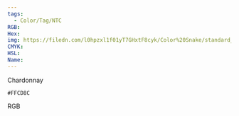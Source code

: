 ```yaml
---
tags:
  - Color/Tag/NTC
RGB:
Hex:
img: https://filedn.com/l0hpzxl1f01yT7GHxtF8cyk/Color%20Snake/standard_csv_to_svg/%23/FFCD8C.svg
CMYK:
HSL:
Name:
---
```

Chardonnay
```palette
#FFCD8C
```
RGB
